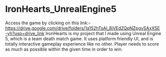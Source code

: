 # IronHearts_UnrealEngine5
Access the game by clicking on this link:-https://drive.google.com/drive/folders/1a152hTsAl_8jVEdZQpNZpgvSAxXSE-yh?usp=drive_link
IronHearts is my project that I made using Unreal Engine 5, which is a team death match game.
It uses platform friendly UI, and is totally interactive gameplay experience like no other. Player needs to score as much as possible within the given time in order to win.
